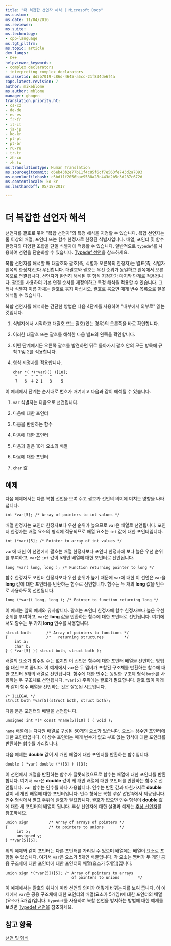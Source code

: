 ```yaml
---
title: "더 복잡한 선언자 해석 | Microsoft Docs"
ms.custom: 
ms.date: 11/04/2016
ms.reviewer: 
ms.suite: 
ms.technology:
- cpp-language
ms.tgt_pltfrm: 
ms.topic: article
dev_langs:
- C++
helpviewer_keywords:
- complex declarators
- interpreting complex declarators
ms.assetid: dd5b7019-c86d-4645-a5cc-21f834de6f4a
caps.latest.revision: 7
author: mikeblome
ms.author: mblome
manager: ghogen
translation.priority.ht:
- cs-cz
- de-de
- es-es
- fr-fr
- it-it
- ja-jp
- ko-kr
- pl-pl
- pt-br
- ru-ru
- tr-tr
- zh-cn
- zh-tw
ms.translationtype: Human Translation
ms.sourcegitcommit: d6eb43b2e77b11f4c85f6cf7e563fe743d2a7093
ms.openlocfilehash: c5bd11f2056bae9588a28c443d2b5c3d287c672d
ms.contentlocale: ko-kr
ms.lasthandoff: 05/18/2017

---
```

# <a name="interpreting-more-complex-declarators"></a>더 복잡한 선언자 해석
선언자를 괄호로 묶어 "복합 선언자"의 특정 해석을 지정할 수 있습니다. 복합 선언자는 둘 이상의 배열, 포인터 또는 함수 한정자로 한정된 식별자입니다. 배열, 포인터 및 함수 한정자의 다양한 조합을 단일 식별자에 적용할 수 있습니다. 일반적으로 `typedef`를 사용하여 선언을 단순화할 수 있습니다. [Typedef 선언](../c-language/typedef-declarations.md)을 참조하세요.  
  
 복합 선언자를 해석할 때 대괄호와 괄호(즉, 식별자 오른쪽의 한정자)는 별표(즉, 식별자 왼쪽의 한정자)보다 우선합니다. 대괄호와 괄호는 우선 순위가 동일하고 왼쪽에서 오른쪽으로 연결됩니다. 선언자가 완전히 해석된 후 형식 지정자가 마지막 단계로 적용됩니다. 괄호를 사용하여 기본 연결 순서를 재정의하고 특정 해석을 적용할 수 있습니다. 그러나 식별자 이름 자체는 괄호로 묶지 마십시오. 괄호로 묶으면 매개 변수 목록으로 잘못 해석될 수 있습니다.  
  
 복합 선언자를 해석하는 간단한 방법은 다음 4단계를 사용하여 "내부에서 외부로" 읽는 것입니다.  
  
1.  식별자에서 시작하고 대괄호 또는 괄호(있는 경우)의 오른쪽을 바로 확인합니다.  
  
2.  이러한 대괄호 또는 괄호를 해석한 다음 별표의 왼쪽을 확인합니다.  
  
3.  어떤 단계에서든 오른쪽 괄호를 발견하면 뒤로 돌아가서 괄호 안의 모든 항목에 규칙 1 및 2를 적용합니다.  
  
4.  형식 지정자를 적용합니다.  
  
    ```  
    char *( *(*var)() )[10];  
     ^   ^  ^ ^ ^   ^    ^  
     7   6  4 2 1   3    5  
    ```  
  
 이 예제에서 단계는 순서대로 번호가 매겨지고 다음과 같이 해석될 수 있습니다.  
  
1.  `var` 식별자는 다음으로 선언됩니다.  
  
2.  다음에 대한 포인터  
  
3.  다음을 반환하는 함수  
  
4.  다음에 대한 포인터  
  
5.  다음과 같은 10개 요소의 배열  
  
6.  다음에 대한 포인터  
  
7.  `char` 값  
  
## <a name="examples"></a>예제  
 다음 예제에서는 다른 복합 선언을 보여 주고 괄호가 선언의 의미에 미치는 영향을 나타냅니다.  
  
```  
int *var[5]; /* Array of pointers to int values */  
```  
  
 배열 한정자는 포인터 한정자보다 우선 순위가 높으므로 `var`은 배열로 선언됩니다. 포인터 한정자는 배열 요소의 형식에 적용되므로 배열 요소는 `int` 값에 대한 포인터입니다.  
  
```  
int (*var)[5]; /* Pointer to array of int values */  
```  
  
 `var`에 대한 이 선언에서 괄호는 배열 한정자보다 포인터 한정자에 보다 높은 우선 순위를 부여하고, `var`은 `int` 값이 5개인 배열에 대한 포인터로 선언됩니다.  
  
```  
long *var( long, long ); /* Function returning pointer to long */  
```  
  
 함수 한정자도 포인터 한정자보다 우선 순위가 높기 때문에 `var`에 대한 이 선언은 `var`을 **long** 값에 대한 포인터를 반환하는 함수로 선언합니다. 함수는 두 개의 **long** 값을 인수로 사용하도록 선언됩니다.  
  
```  
long (*var)( long, long ); /* Pointer to function returning long */  
```  
  
 이 예제는 앞의 예제와 유사합니다. 괄호는 포인터 한정자에 함수 한정자보다 높은 우선 순위를 부여하고, `var`은 **long** 값을 반환하는 함수에 대한 포인터로 선언됩니다. 여기에서도 함수는 두 가지 **long** 인수를 사용합니다.  
  
```  
struct both       /* Array of pointers to functions */  
{                 /*   returning structures         */  
    int a;  
    char b;  
} ( *var[5] )( struct both, struct both );  
```  
  
 배열의 요소가 함수일 수는 없지만 이 선언은 함수에 대한 포인터 배열을 선언하는 방법을 대신 보여 줍니다. 이 예제에서 `var`은 두 멤버가 포함된 구조체를 반환하는 함수에 대한 포인터 5개의 배열로 선언됩니다. 함수에 대한 인수는 동일한 구조체 형식 `both`를 사용하는 두 구조체로 선언됩니다. `*var[5]` 주위에는 괄호가 필요합니다. 괄호 없이 아래와 같이 함수 배열을 선언하는 것은 잘못된 시도입니다.  
  
```  
/* ILLEGAL */  
struct both *var[5](struct both, struct both);  
```  
  
 다음 문은 포인터의 배열을 선언합니다.  
  
```  
unsigned int *(* const *name[5][10] ) ( void );  
```  
  
 `name` 배열에는 다차원 배열로 구성된 50개의 요소가 있습니다. 요소는 상수인 포인터에 대한 포인터입니다. 이 상수 포인터는 매개 변수가 없고 부호 없는 형식에 대한 포인터를 반환하는 함수를 가리킵니다.  
  
 다음 예제는 **double** 값이 세 개인 배열에 대한 포인터를 반환하는 함수입니다.  
  
```  
double ( *var( double (*)[3] ) )[3];  
```  
  
 이 선언에서 배열을 반환하는 함수가 잘못되었으므로 함수는 배열에 대한 포인터를 반환합니다. 여기서 `var`은 **double** 값이 세 개인 배열에 대한 포인터를 반환하는 함수로 선언됩니다. `var` 함수는 인수를 하나 사용합니다. 인수는 반환 값과 마찬가지로 **double** 값이 세 개인 배열에 대한 포인터입니다. 인수 형식은 복합 *추상 선언자*에서 제공됩니다. 인수 형식에서 별표 주위에 괄호가 필요합니다. 괄호가 없으면 인수 형식이 **double** 값에 대한 세 포인터의 배열이 됩니다. 추상 선언자에 대한 설명과 예제는 [추상 선언자](../c-language/c-abstract-declarators.md)를 참조하세요.  
  
```  
union sign         /* Array of arrays of pointers */  
{                  /* to pointers to unions       */  
     int x;  
     unsigned y;  
} **var[5][5];  
```  
  
 위의 예제와 같이 포인터는 다른 포인터를 가리킬 수 있으며 배열에는 배열이 요소로 포함될 수 있습니다. 여기서 `var`은 요소가 5개인 배열입니다. 각 요소는 멤버가 두 개인 공용 구조체에 대한 포인터에 대한 포인터의 배열(요소가 5개임)입니다.  
  
```  
union sign *(*var[5])[5]; /* Array of pointers to arrays  
                             of pointers to unions        */  
```  
  
 이 예제에서는 괄호의 위치에 따라 선언의 의미가 어떻게 바뀌는지를 보여 줍니다. 이 예제에서 `var`은 공용 구조체에 대한 포인터의 배열(요소가 5개임)에 대한 포인터의 배열(요소가 5개임)입니다. `typedef`를 사용하여 복합 선언을 방지하는 방법에 대한 예제를 보려면 [Typedef 선언](../c-language/typedef-declarations.md)을 참조하세요.  
  
## <a name="see-also"></a>참고 항목  
 [선언 및 형식](../c-language/declarations-and-types.md)
